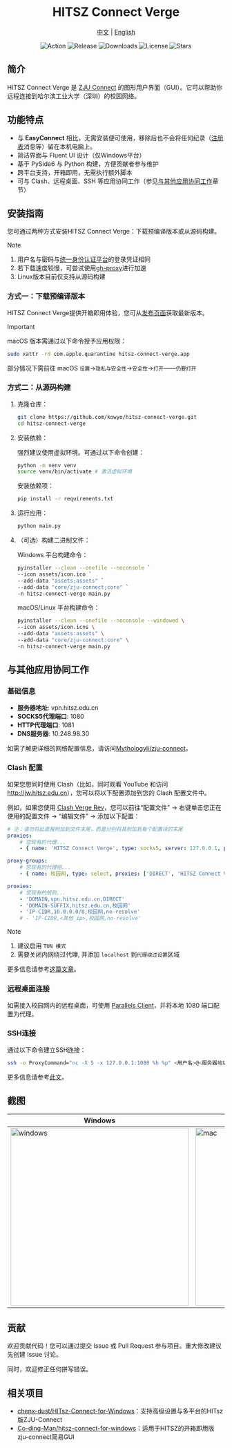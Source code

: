 <div align="center">

# HITSZ Connect Verge

[中文](README.zh-CN.md) | [English](README.md)

![Action](https://github.com/kowyo/hitsz-connect-verge/actions/workflows/release.yml/badge.svg)
![Release](https://img.shields.io/github/v/release/kowyo/hitsz-connect-verge)
![Downloads](https://img.shields.io/github/downloads/kowyo/hitsz-connect-verge/total)
![License](https://img.shields.io/github/license/kowyo/hitsz-connect-verge)
![Stars](https://img.shields.io/github/stars/kowyo/hitsz-connect-verge)

</div>

## 简介

HITSZ Connect Verge 是 [ZJU Connect](https://github.com/Mythologyli/zju-connect) 的图形用户界面（GUI）。它可以帮助你远程连接到哈尔滨工业大学（深圳）的校园网络。

## 功能特点

- 与 **EasyConnect** 相比，无需安装便可使用，移除后也不会将任何纪录（[注册表](https://zh.wikipedia.org/wiki/注册表)消息等）留在本机电脑上。
- 简洁界面与 Fluent UI 设计（仅Windows平台）
- 基于 PySide6 与 Python 构建，方便贡献者参与维护
- 跨平台支持，开箱即用，无需执行额外脚本
- 可与 Clash、远程桌面、SSH 等应用协同工作（参见[与其他应用协同工作](#与其他应用协同工作)章节）

## 安装指南

您可通过两种方式安装HITSZ Connect Verge：下载预编译版本或从源码构建。

> [!NOTE]
>
> 1. 用户名与密码与[统一身份认证平台](https://ids.hit.edu.cn)的登录凭证相同
> 2. 若下载速度较慢，可尝试使用[gh-proxy](https://gh-proxy.com)进行加速
> 3. Linux版本目前仅支持从源码构建

### 方式一：下载预编译版本

HITSZ Connect Verge提供开箱即用体验，您可从[发布页面](https://github.com/kowyo/hitsz-connect-verge/releases/latest)获取最新版本。

> [!IMPORTANT]
> macOS 版本需通过以下命令授予应用权限：
>
> ```bash
> sudo xattr -rd com.apple.quarantine hitsz-connect-verge.app
> ```
>
> 部分情况下需前往 macOS `设置`->`隐私与安全性`->`安全性`->`打开`——`仍要打开`

### 方式二：从源码构建

1. 克隆仓库：

    ```bash
    git clone https://github.com/kowyo/hitsz-connect-verge.git
    cd hitsz-connect-verge
    ```

2. 安装依赖：

    强烈建议使用虚拟环境。可通过以下命令创建：

    ```bash
    python -m venv venv
    source venv/bin/activate # 激活虚拟环境
    ```

    安装依赖项：

    ```bash
    pip install -r requirements.txt
    ```

3. 运行应用：

    ```bash
    python main.py
    ```

4. （可选）构建二进制文件：

    Windows 平台构建命令：

    ```bash
    pyinstaller --clean --onefile --noconsole `
    --icon assets/icon.ico `
    --add-data "assets;assets" `
    --add-data "core/zju-connect;core" `
    -n hitsz-connect-verge main.py
    ```

    macOS/Linux 平台构建命令：

    ```bash
    pyinstaller --clean --onefile --noconsole --windowed \
    --icon assets/icon.icns \
    --add-data "assets:assets" \
    --add-data "core/zju-connect:core" \
    -n hitsz-connect-verge main.py
    ```

## 与其他应用协同工作

### 基础信息

- **服务器地址**: vpn.hitsz.edu.cn
- **SOCKS5代理端口**: 1080
- **HTTP代理端口**: 1081
- **DNS服务器**: 10.248.98.30

如需了解更详细的网络配置信息，请访问[Mythologyli/zju-connect](https://github.com/Mythologyli/zju-connect)。

### Clash 配置

如果您想同时使用 Clash（比如，同时观看 YouTube 和访问 <http://jw.hitsz.edu.cn>），您可以将以下配置添加到您的 Clash 配置文件中。

例如，如果您使用 [Clash Verge Rev](https://github.com/clash-verge-rev/clash-verge-rev)，您可以前往“配置文件” -> 右键单击您正在使用的配置文件 -> “编辑文件” -> 添加以下配置：

```yaml
# 注：请勿将此直接附加到文件末尾，而是分别将其附加到每个配置块的末尾
proxies:
    # 您现有的代理...
    - { name: 'HITSZ Connect Verge', type: socks5, server: 127.0.0.1, port: 1080, udp: true }

proxy-groups:
    # 您现有的代理组...
    - { name: 校园网, type: select, proxies: ['DIRECT', 'HITSZ Connect Verge'] }

proxies:
    # 您现有的规则...
    - 'DOMAIN,vpn.hitsz.edu.cn,DIRECT'
    - 'DOMAIN-SUFFIX,hitsz.edu.cn,校园网'
    - 'IP-CIDR,10.0.0.0/8,校园网,no-resolve'
    # - 'IP-CIDR,<其他_ip>,校园网,no-resolve'

```

> [!NOTE]
>
> 1. 建议启用 `TUN 模式`
> 2. 需要关闭内网绕过代理, 并添加 `localhost` 到`代理绕过设置`区域

更多信息请参考[这篇文章](https://oldkingok.cc/share/8bFQXBjOkXt8)。

### 远程桌面连接

如需接入校园网内的远程桌面，可使用 [Parallels Client](https://www.parallels.com/hk/products/ras/capabilities/parallels-client/)，并将本地 1080 端口配置为代理。

### SSH连接

通过以下命令建立SSH连接：

```bash
ssh -o ProxyCommand="nc -X 5 -x 127.0.0.1:1080 %h %p" <用户名>@<服务器地址>
```

更多信息请参考[此文](https://kuokuo.io/2019/07/01/ssh-over-http-or-socks/)。

## 截图

|   Windows   |   macOS    |   Linux    |
| ---- | ---- | ---- |
|  <img width="412" alt="windows" src="assets/windows.png" />   | <img width="412" alt="mac" src="assets/mac.png" />  | <img width="412" alt="linux" src="assets/linux.png" />  |

## 贡献

欢迎贡献代码！您可以通过提交 Issue 或 Pull Request 参与项目。重大修改建议先创建 Issue 讨论。

同时，欢迎修正任何拼写错误。

## 相关项目

- [chenx-dust/HITsz-Connect-for-Windows](https://github.com/chenx-dust/HITsz-Connect-for-Windows)：支持高级设置与多平台的HITsz版ZJU-Connect
- [Co-ding-Man/hitsz-connect-for-windows](https://github.com/Co-ding-Man/hitsz-connect-for-windows)：适用于HITSZ的开箱即用版zju-connect简易GUI